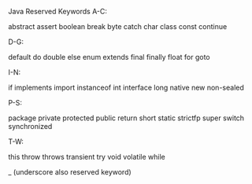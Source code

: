 Java Reserved Keywords
A-C:

abstract
assert
boolean
break
byte
catch
char
class
const
continue

D-G:

default
do
double
else
enum
extends
final
finally
float
for
goto

I-N:

if
implements
import
instanceof
int
interface
long
native
new
non-sealed

P-S:

package
private
protected
public
return
short
static
strictfp
super
switch
synchronized

T-W:

this
throw
throws
transient
try
void
volatile
while

_ (underscore also reserved keyword) 
